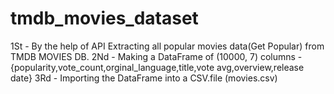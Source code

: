 # tmdb_movies_dataset

1St - By the help of API Extracting all popular movies data(Get Popular) from TMDB MOVIES DB.
2Nd - Making a DataFrame of (10000, 7) 
      columns - {popularity,vote_count,orginal_language,title,vote avg,overview,release date}
3Rd - Importing the DataFrame into a CSV.file (movies.csv)
